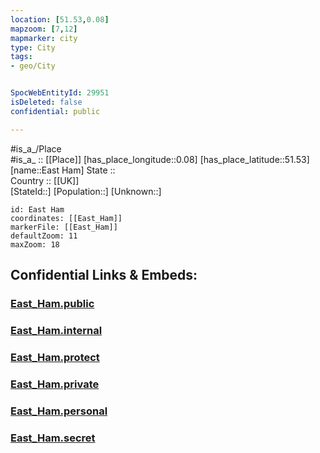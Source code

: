 ```yaml
---
location: [51.53,0.08] 
mapzoom: [7,12] 
mapmarker: city 
type: City
tags:
- geo/City


SpocWebEntityId: 29951
isDeleted: false
confidential: public

---
```

#is_a_/Place  
#is_a_ :: [[Place]] 
[has_place_longitude::0.08] 
[has_place_latitude::51.53] 
[name::East Ham] 
State ::  
Country :: [[UK]]  
[StateId::] 
[Population::] 
[Unknown::] 


```leaflet
id: East Ham
coordinates: [[East_Ham]] 
markerFile: [[East_Ham]] 
defaultZoom: 11 
maxZoom: 18
```


## Confidential Links & Embeds: 

### [East_Ham.public](/_public/\Earth\Continent\Europe\Europe~North\UK\England\Regions~England\London,Greater\cities~GreaterLondon\NewhamEast_Ham.public.md) 

### [East_Ham.internal](/_internal/\Earth\Continent\Europe\Europe~North\UK\England\Regions~England\London,Greater\cities~GreaterLondon\NewhamEast_Ham.internal.md) 

### [East_Ham.protect](/_protect/\Earth\Continent\Europe\Europe~North\UK\England\Regions~England\London,Greater\cities~GreaterLondon\NewhamEast_Ham.protect.md) 

### [East_Ham.private](/_private/\Earth\Continent\Europe\Europe~North\UK\England\Regions~England\London,Greater\cities~GreaterLondon\NewhamEast_Ham.private.md) 

### [East_Ham.personal](/_personal/\Earth\Continent\Europe\Europe~North\UK\England\Regions~England\London,Greater\cities~GreaterLondon\NewhamEast_Ham.personal.md) 

### [East_Ham.secret](/_secret/\Earth\Continent\Europe\Europe~North\UK\England\Regions~England\London,Greater\cities~GreaterLondon\NewhamEast_Ham.secret.md)

